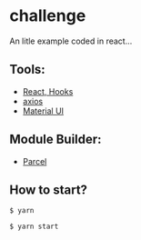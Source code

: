 # challenge

An litle example coded in react...  

## Tools:

 - [React, Hooks](https://pt-br.reactjs.org/docs/hooks-intro.html)
 - [axios](https://github.com/axios/axios) 
 - [Material UI](https://github.com/mui-org/material-ui)
 
 ## Module Builder:
 
 - [Parcel](https://github.com/parcel-bundler/parcel)

  ## How to start?
 
  `$ yarn`

  `$ yarn start` 
 
 
